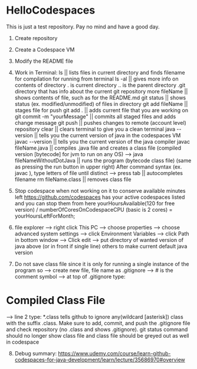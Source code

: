 # HelloCodespaces

This is just a test repository. Pay no mind and have a good day.

1. Create repository

2. Create a Codespace VM

3. Modify the README file

4. Work in Terminal:
    ls                          || lists files in current directory and finds filename for compilation for running from terminal
    ls -al                      || gives more info on contents of directory
                                . is current directory
                                .. is the parent directory
                                .git directory that has info about the current git repository
    more fileName               || shows contents of file, such as for the README.md
    git status                  || shows status (ex. modified/unmodified) of files in directory
    git add fileName            || stages file for push
    git add .                   || adds current file that you are working on
    git commit -m "yourMessage" || commits all staged files and adds change message
    git push                    || pushes changes to remote (account level) repository
    clear                       || clears terminal to give you a clean terminal
    java --version              || tells you the current version of java in the codespaces VM
    javac --version             || tells you the current version of the java compiler
    javac fileName.java         || compiles .java file and creates a class file (compiled version [bytecode] for jvm to run on any OS) -->
    java fileNameWithoutDotJava || runs the program (bytecode class file) (same as pressing the run button in upper right)
    After command syntax (ex. javac ), type letters of file until distinct --> press tab || autocompletes filename
    rm fileName.class || removes class file

5. Stop codespace when not working on it to conserve available minutes left
    https://github.com/codespaces has your active codespaces listed and you can stop them from here
    yourHoursAvailable(120 for free version) / numberOfCoresOnCodespaceCPU (basic is 2 cores) = yourHoursLeftForMonth;

6. file explorer --> right click This PC --> choose properties --> choose advanced system settings --> 
click Environment Variables --> click Path in bottom window --> Click edit --> put directory of wanted 
version of java above (or in front if single line) others to make current default java version

7. Do not save class file since it is only for running a single instance of the program so -->
create new file, file name as .gitignore --> # is the comment symbol --> at top of .gitignore type: 
# Compiled Class File
--> line 2 type: *.class  tells github to ignore any(wildcard [asterisk]) class with the suffix .class. 
Make sure to add, commit, and push the .gitignore file and check repository (no .class and shows .gitignore). 
git status command should no longer show class file and class file should be greyed out as well in codespace

8. Debug summary: https://www.udemy.com/course/learn-github-codespaces-for-java-development/learn/lecture/35686970#overview